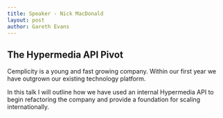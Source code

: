 ```yaml
---
title: Speaker - Nick MacDonald
layout: post
author: Gareth Evans
---
```


## The Hypermedia API Pivot

Cemplicity is a young and fast growing company. Within our first year we have outgrown our existing technology platform.

In this talk I will outline how we have used an internal Hypermedia API to begin refactoring the company and provide a foundation for scaling internationally.